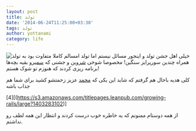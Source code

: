 ```yaml
---
layout: post
title: تولد
date: '2014-06-24T11:25:00+03:30'
tags: تولد
author: yottanami
category: life
---
```

![تولد](https://dl.dropboxusercontent.com/u/106779105/blog/birthday.jpg)
خیلی اهل جشن تولد و اینجور مسائل نیستم اما تولد امسالم کاملا متفاوت بود به همراه چندین سورپرایز سنگین! مخصوصا شوخی [شروین][1] و جشنی که [سمیر][3]و بقیه بچه‌ها برنامه ریزی کردند که هنوزم تو شوک هستم!

کلی هدیه باحال هم گرفتم که شاید این یکی که [محمد][2] عزیز زحمتشو کشید برای شما هم جذاب باشه

[4][(https://s3.amazonaws.com/titlepages.leanpub.com/growing-rails/large?1403283102)]


از همه دوستام ممنونم که یه خاطره خوب درست کردند و انتظار این همه لطف رو نداشتم.


[1]: http://www.twitter.com/shervinara
[2]: http://www.efazati.org
[3]: http://www.lxsameer.com
[4]: https://leanpub.com/growing-rails